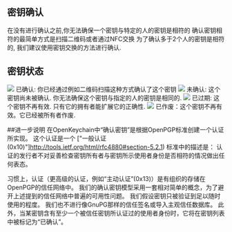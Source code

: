 [//]: # (注意: 请把每个句子放在其本行中, Transifex把每一行放在它自己的位置！)

## 密钥确认
在没有进行确认之前,你无法确保一个密钥与特定的人的密钥是相符的
确认密钥相符的最简单方式是扫描二维码或者通过NFC交换
为了确认多于2个人的密钥是相符的, 我们建议使用密钥交换的方法进行确认.

## 密钥状态

<img src="status_signature_verified_cutout_24dp"/>  
已确认: 你已经通过例如二维码扫描这种方式确认了这个密钥  
<img src="status_signature_unverified_cutout_24dp"/>  
未确认: 这个密钥尚未被确认. 你无法确保这个密钥与指定的人的密钥是相同的.  
<img src="status_signature_expired_cutout_24dp"/>  
已过期: 这个密钥不再有效. 只有它的拥有者能扩展它的正确性.  
<img src="status_signature_revoked_cutout_24dp"/>  
已作废：这个密钥不再有效。它已经被所有者作废.

##进一步说明
在OpenKeychain中“确认密钥”是根据OpenPGP标准创建一个认证所实现。
这个认证是一个 ["一般认证(0x10)"]http://tools.ietf.org/html/rfc4880#section-5.2.1) 标准中的描述是：
认证的发行者不对妥善检查密钥所有者与密钥所示使用者身份是否相符的情况做出任何表态。

习惯上，认证（更高级的认证，例如“主动认证”(0x13)）是有组织的存储在OpenPGP的信任网络中。
我们的确认密钥模型采用一套相对简单的概念，为了避开上述提到的信任网络中普遍的可用性问题。
我们假设密钥只被验证到足以随时使用的程度。
我们也不进行像GnuPG那样的信任签名或导入主观信任数据库。
此外，当某密钥含有至少一个被信任密钥所认证过的使用者身份时，它将在密钥列表中被标记为“已确认”。